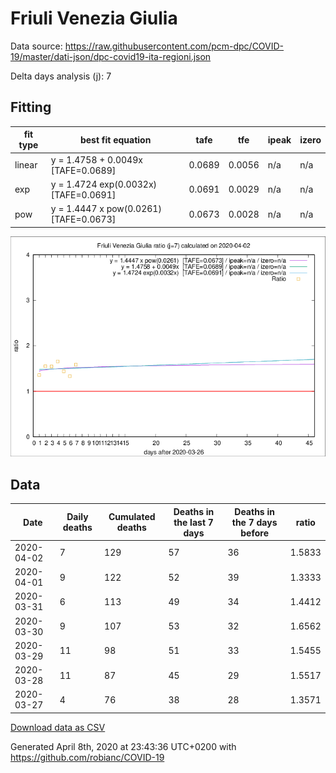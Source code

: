 # Friuli Venezia Giulia

Data source: https://raw.githubusercontent.com/pcm-dpc/COVID-19/master/dati-json/dpc-covid19-ita-regioni.json

Delta days analysis (j): 7

## Fitting 
|fit type|best fit equation|tafe|tfe|ipeak|izero|
|-------|-----|--------|------|---|---|
|linear|y = 1.4758 + 0.0049x  [TAFE=0.0689]|0.0689|0.0056|n/a|n/a|
|exp|y = 1.4724 exp(0.0032x)  [TAFE=0.0691]|0.0691|0.0029|n/a|n/a|
|pow|y = 1.4447 x pow(0.0261)  [TAFE=0.0673]|0.0673|0.0028|n/a|n/a|

![Plot](COVID-19_friuli_venezia_giulia_j7_2020-04-02.png)

## Data
|Date|Daily deaths|Cumulated deaths|Deaths in the last 7 days|Deaths in the 7 days before|ratio|
|----|----------|-----------|-------|--------------------|-----|
|2020-04-02|7|129|57|36|1.5833|
|2020-04-01|9|122|52|39|1.3333|
|2020-03-31|6|113|49|34|1.4412|
|2020-03-30|9|107|53|32|1.6562|
|2020-03-29|11|98|51|33|1.5455|
|2020-03-28|11|87|45|29|1.5517|
|2020-03-27|4|76|38|28|1.3571|

[Download data as CSV](COVID-19_friuli_venezia_giulia_j7_2020-04-02.csv)

Generated April 8th, 2020 at 23:43:36 UTC+0200 with https://github.com/robianc/COVID-19
